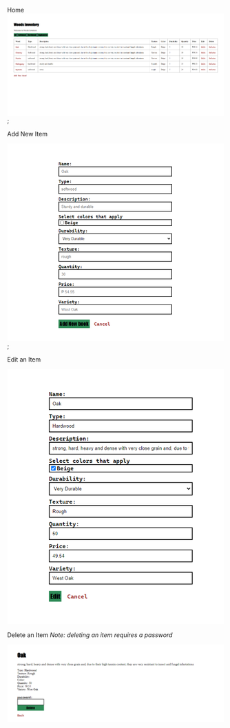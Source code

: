 Home
![Homepage](public/images/wood%20homepage.png);



Add New Item

![Add New Item](public/images/add%20new%20wood.png);



Edit an Item

![Edit an Item](public/images/Edit%20an%20item.png)



Delete an Item *Note: deleting an item requires a password*

![Delete an Item](public/images/delete%20an%20item.png)
